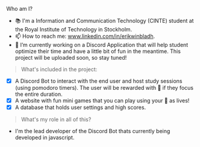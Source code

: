 Who am I?

- 📚 I'm a Information and Communication Technology (CINTE) student at the Royal Institute of Technology in Stockholm.
- 📫 How to reach me: www.linkedin.com/in/erikwinbladh.
- 🔭 I’m currently working on a Discord Application that will help student optimize their time and have a little bit of fun in the meantime. This project will be uploaded soon, so stay tuned!
> What's included in the project:
- [X] A Discord Bot to interact with the end user and host study sessions (using pomodoro timers). The user will be rewarded with 🍅 if they focus the entire duration.
- [X] A website with fun mini games that you can play using your 🍅 as lives!
- [X] A database that holds user settings and high scores.
> What's my role in all of this?
- I'm the lead developer of the Discord Bot thats currently being developed in javascript. 
